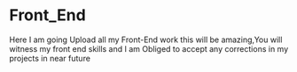 # Front_End
Here I am going Upload all my Front-End work this will be amazing,You will witness my front end skills and I am Obliged to accept any corrections in my 
projects in near future 
